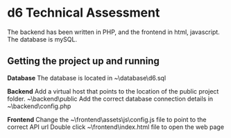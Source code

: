 d6 Technical Assessment
==============

The backend has been written in PHP, and the frontend in html, javascript. The database is mySQL.


Getting the project up and running
------------
<b>Database</b>
The database is located in ~\database\d6.sql

<b>Backend</b>
Add a virtual host that points to the location of the public project folder. ~\backend\public
Add the correct database connection details in ~\backend\config.php

<b>Frontend</b>
Change the ~\frontend\assets\js\config.js file to point to the correct API url
Double click ~\frontend\index.html file to open the web page